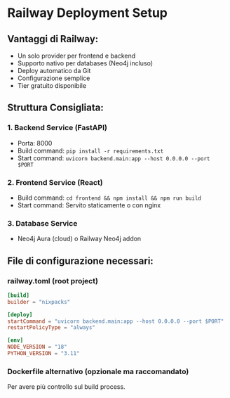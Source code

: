 # Railway Deployment Setup

## Vantaggi di Railway:
- Un solo provider per frontend e backend
- Supporto nativo per databases (Neo4j incluso)
- Deploy automatico da Git
- Configurazione semplice
- Tier gratuito disponibile

## Struttura Consigliata:

### 1. Backend Service (FastAPI)
- Porta: 8000
- Build command: `pip install -r requirements.txt`
- Start command: `uvicorn backend.main:app --host 0.0.0.0 --port $PORT`

### 2. Frontend Service (React)
- Build command: `cd frontend && npm install && npm run build`
- Start command: Servito staticamente o con nginx

### 3. Database Service
- Neo4j Aura (cloud) o Railway Neo4j addon

## File di configurazione necessari:

### railway.toml (root project)
```toml
[build]
builder = "nixpacks"

[deploy]
startCommand = "uvicorn backend.main:app --host 0.0.0.0 --port $PORT"
restartPolicyType = "always"

[env]
NODE_VERSION = "18"
PYTHON_VERSION = "3.11"
```

### Dockerfile alternativo (opzionale ma raccomandato)
Per avere più controllo sul build process.
